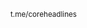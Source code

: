 <small><a href="https://t.me/coreheadlines" style="font-weight: normal; text-decoration: none;">t.me/coreheadlines</a></small>
